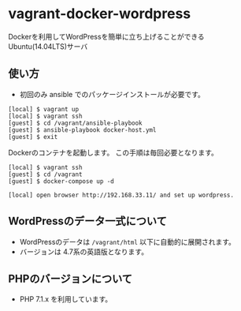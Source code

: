 # vagrant-docker-wordpress

Dockerを利用してWordPressを簡単に立ち上げることができるUbuntu(14.04LTS)サーバ

## 使い方

- 初回のみ ansible でのパッケージインストールが必要です。

```
[local] $ vagrant up
[local] $ vagrant ssh
[guest] $ cd /vagrant/ansible-playbook
[guest] $ ansible-playbook docker-host.yml
[guest] $ exit
```

Dockerのコンテナを起動します。
この手順は毎回必要となります。
```
[local] $ vagrant ssh
[guest] $ cd /vagrant
[guest] $ docker-compose up -d

[local] open browser http://192.168.33.11/ and set up wordpress.
```


## WordPressのデータ一式について

- WordPressのデータは `/vagrant/html` 以下に自動的に展開されます。
- バージョンは 4.7系の英語版となります。

## PHPのバージョンについて

- PHP 7.1.x を利用しています。
